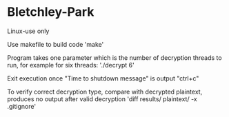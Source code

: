 # Bletchley-Park

Linux-use only

Use makefile to build code
'make'

Program takes one parameter which is the number of decryption
threads to run, for example for six threads:
'./decrypt 6'

Exit execution once "Time to shutdown message" is output
"ctrl+c"

To verify correct decryption type, compare with decrypted
plaintext, produces no output after valid decryption
'diff results/ plaintext/ -x .gitignore'
